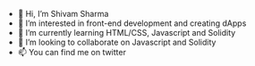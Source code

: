 - 👋 Hi, I’m Shivam Sharma
- 👀 I’m interested in front-end development and creating dApps
- 🌱 I’m currently learning HTML/CSS, Javascript and Solidity
- 💞️ I’m looking to collaborate on Javascript and Solidity
- 📫 You can find me on twitter

<!---
shivamsharma902/shivamsharma902 is a ✨ special ✨ repository because its `README.md` (this file) appears on your GitHub profile.
You can click the Preview link to take a look at your changes.
--->
